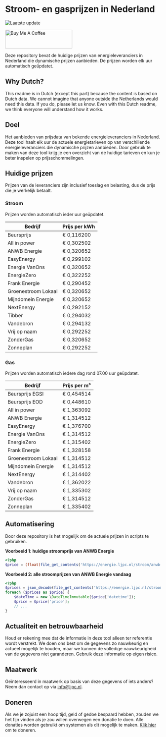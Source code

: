 # Stroom- en gasprijzen in Nederland

![Laatste update](https://img.shields.io/badge/laatste%20update-2024--12--09%2013%3A00%20CET-brightgreen)

<a href="https://www.buymeacoffee.com/Lars-" target="_blank"><img src="https://cdn.buymeacoffee.com/buttons/v2/default-orange.png" alt="Buy Me A Coffee" height="60" style="height: 60px !important;width: 217px !important;" ></a>

Deze repository bevat de huidige prijzen van energieleveranciers in Nederland die dynamische prijzen aanbieden. De prijzen worden elk uur automatisch geüpdatet.

## Why Dutch?

This readme is in Dutch (except this part) because the content is based on Dutch data. We cannot imagine that anyone outside the Netherlands would need this data. If you do, please let us know. Even with this Dutch readme, we think
everyone will understand how it works.

## Doel

Het aanbieden van prijsdata van bekende energieleveranciers in Nederland. Deze tool haalt elk uur de actuele energietarieven op van verschillende energieleveranciers die dynamische prijzen aanbieden. Door gebruik te maken van deze tool
krijg je een overzicht van de huidige tarieven en kun je beter inspelen op prijsschommelingen.

## Huidige prijzen

Prijzen van de leveranciers zijn inclusief toeslag en belasting, dus de prijs die je werkelijk betaalt.

### Stroom

Prijzen worden automatisch ieder uur geüpdatet.

 Bedrijf | Prijs per kWh 
---------|---------------
Beursprijs | € 0,116200
All in power | € 0,302502
ANWB Energie | € 0,320652
EasyEnergy | € 0,299102
Energie VanOns | € 0,320652
EnergieZero | € 0,322252
Frank Energie | € 0,290452
Groenestroom Lokaal | € 0,320652
Mijndomein Energie | € 0,320652
NextEnergy | € 0,292152
Tibber | € 0,294032
Vandebron | € 0,294132
Vrij op naam | € 0,292252
ZonderGas | € 0,320652
Zonneplan | € 0,292252


### Gas

Prijzen worden automatisch iedere dag rond 07.00 uur geüpdatet.

 Bedrijf | Prijs per m³ 
---------|--------------
Beursprijs EGSI | € 0,454514
Beursprijs EOD | € 0,448610
All in power | € 1,363092
ANWB Energie | € 1,314512
EasyEnergy | € 1,376700
Energie VanOns | € 1,314512
EnergieZero | € 1,315402
Frank Energie | € 1,328158
Groenestroom Lokaal | € 1,314512
Mijndomein Energie | € 1,314512
NextEnergy | € 1,314402
Vandebron | € 1,362022
Vrij op naam | € 1,335302
ZonderGas | € 1,314512
Zonneplan | € 1,335402


## Automatisering

Door deze repository is het mogelijk om de actuele prijzen in scripts te gebruiken.

**Voorbeeld 1: huidige stroomprijs van ANWB Energie**

```php
<?php
$price = (float)file_get_contents('https://energie.ljpc.nl/stroom/anwb-energie-nu.txt');

```

**Voorbeeld 2: alle stroomprijzen van ANWB Energie vandaag**

```php
<?php
$prices = json_decode(file_get_contents('https://energie.ljpc.nl/stroom/all-in-power-vandaag.json'),true);
foreach ($prices as $price) {
    $dateTime = new \DateTimeImmutable($price['datetime']);
    $price = $price['price'];
    // ...
}
```

## Actualiteit en betrouwbaarheid

Houd er rekening mee dat de informatie in deze tool alleen ter referentie wordt verstrekt. We doen ons best om de gegevens zo nauwkeurig en actueel mogelijk te houden, maar we kunnen de volledige nauwkeurigheid van de gegevens niet
garanderen. Gebruik deze informatie op eigen risico.

## Maatwerk

Geïnteresseerd in maatwerk op basis van deze gegevens of iets anders? Neem dan contact op
via [info@ljpc.nl](mailto:info@ljpc.nl?subject=Energie%20prijzen).

## Doneren

Als we je zojuist een hoop tijd, geld of gedoe bespaard hebben, zouden we het fijn vinden als je zou willen overwegen een
donatie te doen. Alle donaties worden gebruikt om systemen als dit mogelijk te
maken. [Klik hier](https://www.buymeacoffee.com/Lars-) om te doneren.
